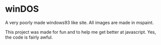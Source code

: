 # winDOS
A very poorly made windows93 like site. All images are made in mspaint.

This project was made for fun and to help me get better at javascript.
Yes, the code is fairly awful.
